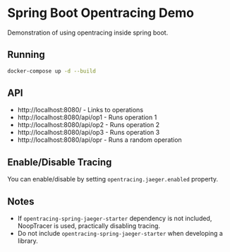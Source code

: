 # Spring Boot Opentracing Demo

Demonstration of using opentracing inside spring boot.


## Running

```sh
docker-compose up -d --build
```

## API

- http://localhost:8080/ - Links to operations
- http://localhost:8080/api/op1 - Runs operation 1
- http://localhost:8080/api/op2 - Runs operation 2
- http://localhost:8080/api/op3 - Runs operation 3
- http://localhost:8080/api/opr - Runs a random operation

## Enable/Disable Tracing

You can enable/disable by setting `opentracing.jaeger.enabled` property.

## Notes
- If `opentracing-spring-jaeger-starter` dependency is not included, NoopTracer is used, practically disabling tracing.
- Do not include `opentracing-spring-jaeger-starter` when developing a library.
